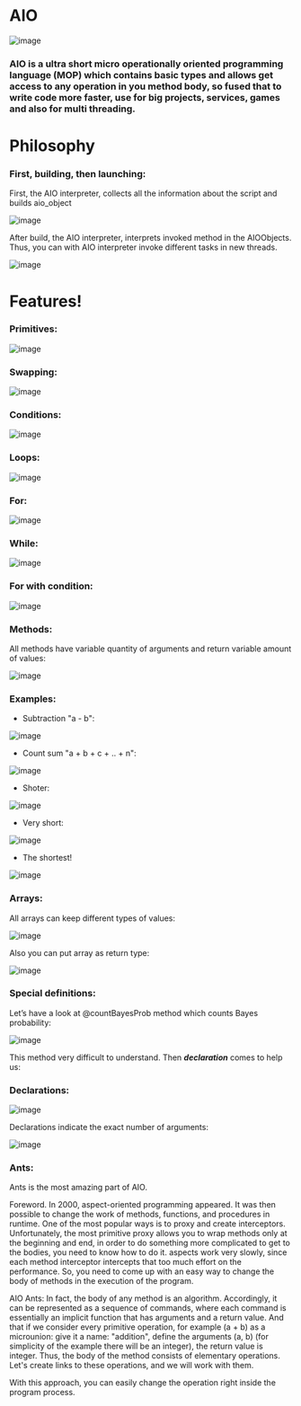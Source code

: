 # AIO 

![image](https://user-images.githubusercontent.com/22048950/39088894-46e43e94-45c3-11e8-838a-cae1fae978c2.png)

### **AIO** is a ultra short micro operationally oriented programming language (MOP) which contains basic types and allows get access to any operation in you method body, so fused that to write code more faster, use for big projects, services, games and also for multi threading.

# Philosophy
### First, building, then launching:

First, the AIO interpreter, collects all the information about the script and builds aio_object

![image](https://user-images.githubusercontent.com/22048950/41033429-285a9a78-698f-11e8-8ffc-2fe4430863b6.png)

After build, the AIO interpreter, interprets invoked method in the AIOObjects.
Thus, you can with AIO interpreter invoke different tasks in new threads.

![image](https://user-images.githubusercontent.com/22048950/41034305-d4968408-6991-11e8-8f26-14977f2563a6.png)

# Features!
### Primitives:
![image](https://user-images.githubusercontent.com/22048950/39087940-a87666bc-45b1-11e8-8127-2f25fbad7829.png)
### Swapping:
![image](https://user-images.githubusercontent.com/22048950/39087949-ebf9251e-45b1-11e8-9849-c68f3977b434.png)
### Conditions:
![image](https://user-images.githubusercontent.com/22048950/39087960-3298fcd8-45b2-11e8-8f91-2adea8a36bdd.png)
### Loops:
![image](https://user-images.githubusercontent.com/22048950/39088126-526909ec-45b5-11e8-9982-a082b5e27e71.png)
### For:
![image](https://user-images.githubusercontent.com/22048950/39088142-8f4cb0ca-45b5-11e8-8eae-c17c99c435b6.png)
### While:
![image](https://user-images.githubusercontent.com/22048950/39088137-818e829c-45b5-11e8-8455-254f800eb869.png)
### For with condition:
![image](https://user-images.githubusercontent.com/22048950/39088164-eb687c5e-45b5-11e8-97b2-1696043a774f.png)
### Methods:
All methods have variable quantity of arguments and return variable amount of values:

![image](https://user-images.githubusercontent.com/22048950/39088183-44d5ff46-45b6-11e8-9560-4e2616dec18f.png)
### Examples:

 - Subtraction "a - b":

![image](https://user-images.githubusercontent.com/22048950/39088242-29480fc0-45b7-11e8-9ddd-31b3b7adec7e.png)

 - Count sum "a + b + c + .. + n":

![image](https://user-images.githubusercontent.com/22048950/39088452-f064c7f8-45ba-11e8-8232-00dc8878238e.png)

 - Shoter:

![image](https://user-images.githubusercontent.com/22048950/39088353-1c59c8c4-45b9-11e8-9579-4f6fbde44ad1.png)

- Very short:

![image](https://user-images.githubusercontent.com/22048950/39088379-8160d42e-45b9-11e8-8dc6-749a386ee02a.png)

- The shortest!

![image](https://user-images.githubusercontent.com/22048950/39088385-9101ac5a-45b9-11e8-969f-5803d91224d2.png)

### Arrays:
All arrays can keep different types of values:

![image](https://user-images.githubusercontent.com/22048950/39088429-548e2d38-45ba-11e8-9b01-5f6d4adbdd9a.png)

Also you can put array as return type:

![image](https://user-images.githubusercontent.com/22048950/39088463-35649202-45bb-11e8-882f-1cc1825d00a9.png)

### Special definitions:
Let’s have a look at @countBayesProb method which counts Bayes probability:

![image](https://user-images.githubusercontent.com/22048950/39088585-5c6f0074-45bd-11e8-859a-72eeca4e07e7.png)

This method very difficult to understand. Then ***declaration*** comes to help us:

### Declarations:

![image](https://user-images.githubusercontent.com/22048950/39088611-d8382e06-45bd-11e8-8fa8-9bef632b5818.png)

Declarations indicate the exact number of arguments:

![image](https://user-images.githubusercontent.com/22048950/39088667-cd9e10ae-45be-11e8-9618-0788fe02f4e7.png)

### Ants:

Ants is the most amazing part of AIO.

Foreword.
In 2000, aspect-oriented programming appeared. It was then possible to change the work of methods, functions, and procedures in runtime. 
One of the most popular ways is to proxy and create interceptors. Unfortunately, the most primitive proxy allows you to wrap methods only at the beginning and end, in order to do something more complicated to get to the bodies, you need to know how to do it. aspects work very slowly, since each method interceptor intercepts that too much effort on the performance.
So, you need to come up with an easy way to change the body of methods in the execution of the program.

AIO Ants:
In fact, the body of any method is an algorithm. Accordingly, it can be represented as a sequence of commands, where each command is essentially an implicit function that has arguments and a return value. And that if we consider every primitive operation, for example (a + b) as a microunion: give it a name: "addition", define the arguments (a, b) (for simplicity of the example there will be an integer), the return value is integer. Thus, the body of the method consists of elementary operations. Let's create links to these operations, and we will work with them.

With this approach, you can easily change the operation right inside the program process.